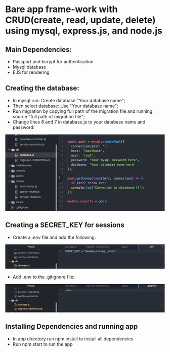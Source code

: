 # Bare app frame-work with CRUD(create, read, update, delete) using mysql, express.js, and node.js

## Main Dependencies:

* Passport and bcrypt for authentication
* Mysql database
* EJS for rendering

## Creating the database:

* In mysql run: Create database "Your database name";
* Then select database: Use "Your database name";
* Run migration by copying full path of the migration file and running: source "full path of migration file";
* Change lines 6 and 7 in database.js to your database name and password:

![Alt text](/ScreenShot1.jpg?raw=true)

## Creating a SECRET_KEY for sessions

* Create a .env file and add the following:

![Alt text](/ScreenShot2.jpg?raw=true)

* Add .env to  the .gitignore file:

![Alt text](/ScreenShot3.jpg?raw=true)

## Installing Dependencies and running app

* In app directory run npm install to install all dependencies
* Run npm start to run the app
